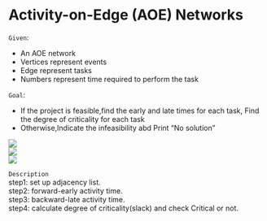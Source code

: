 Activity-on-Edge (AOE) Networks  
==========================
`Given`:  
* An AOE network  
* Vertices represent events  
* Edge represent tasks  
* Numbers represent time required to perform the task   

`Goal`:  
* If the project is feasible,find the early and late times for each task, Find the degree of criticality for each task  
* Otherwise,Indicate the infeasibility abd Print “No solution”  

![](https://github.com/Jordon-Chen/C/blob/master/Activity-on-Edge_AOE_Networks/input1.png?raw=true)  
![](https://github.com/Jordon-Chen/C/blob/master/Activity-on-Edge_AOE_Networks/input2.png?raw=true)  
![](https://github.com/Jordon-Chen/C/blob/master/Activity-on-Edge_AOE_Networks/output.png?raw=true)  

`Description`  
step1: set up adjacency list.  
step2: forward-early activity time.  
step3: backward-late activity time.  
step4: calculate degree of criticality(slack) and check Critical or not.
